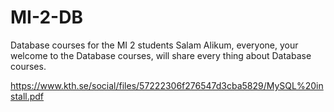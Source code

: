 # MI-2-DB
Database courses for the MI 2 students
Salam Alikum, everyone, your welcome to the Database courses, will share every thing about Database courses.

https://www.kth.se/social/files/57222306f276547d3cba5829/MySQL%20install.pdf
